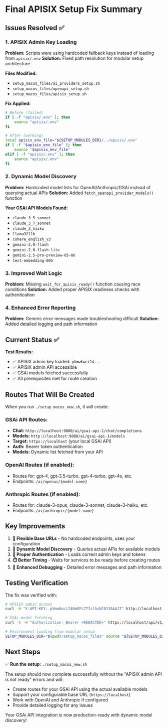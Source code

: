 # Final APISIX Setup Fix Summary

## Issues Resolved ✅

### 1. **APISIX Admin Key Loading**
**Problem:** Scripts were using hardcoded fallback keys instead of loading from `apisix/.env`
**Solution:** Fixed path resolution for modular setup architecture

**Files Modified:**
- `setup_macos_files/ai_providers_setup.sh`
- `setup_macos_files/openapi_setup.sh` 
- `setup_macos_files/apisix_setup.sh`

**Fix Applied:**
```bash
# Before (failed)
if [ -f "apisix/.env" ]; then
    source "apisix/.env"
fi

# After (working)
local apisix_env_file="${SETUP_MODULES_DIR}/../apisix/.env"
if [ -f "$apisix_env_file" ]; then
    source "$apisix_env_file"
elif [ -f "apisix/.env" ]; then
    source "apisix/.env"
fi
```

### 2. **Dynamic Model Discovery**
**Problem:** Hardcoded model lists for OpenAI/Anthropic/GSAi instead of querying actual APIs
**Solution:** Added `fetch_openapi_provider_models()` function

**Your GSAi API Models Found:**
- `claude_3_5_sonnet`
- `claude_3_7_sonnet` 
- `claude_3_haiku`
- `llama3211b`
- `cohere_english_v3`
- `gemini-2.0-flash`
- `gemini-2.0-flash-lite`
- `gemini-2.5-pro-preview-05-06`
- `text-embedding-005`

### 3. **Improved Wait Logic**
**Problem:** Missing `wait_for_apisix_ready()` function causing race conditions
**Solution:** Added proper APISIX readiness checks with authentication

### 4. **Enhanced Error Reporting**
**Problem:** Generic error messages made troubleshooting difficult
**Solution:** Added detailed logging and path information

## Current Status ✅

**Test Results:**
- ✅ APISIX admin key loaded: `pXmwKwci24...`
- ✅ APISIX admin API accessible
- ✅ GSAi models fetched successfully
- ✅ All prerequisites met for route creation

## Routes That Will Be Created

When you run `./setup_macos_new.sh`, it will create:

### **GSAi API Routes:**
- **Chat:** `http://localhost:9080/ai/gsai-api-1/chat/completions`
- **Models:** `http://localhost:9080/ai/gsai-api-1/models`
- **Target:** `https://localhost` (your local GSAi API)
- **Auth:** Bearer token authentication
- **Models:** Dynamic list fetched from your API

### **OpenAI Routes (if enabled):**
- Routes for: gpt-4, gpt-3.5-turbo, gpt-4-turbo, gpt-4o, etc.
- Endpoints: `/ai/openai/{model-name}`

### **Anthropic Routes (if enabled):**
- Routes for: claude-3-opus, claude-3-sonnet, claude-3-haiku, etc.
- Endpoints: `/ai/anthropic/{model-name}`

## Key Improvements

1. **🔧 Flexible Base URLs** - No hardcoded endpoints, uses your configuration
2. **🤖 Dynamic Model Discovery** - Queries actual APIs for available models
3. **🔐 Proper Authentication** - Loads correct admin keys and tokens
4. **⏱️ Better Timing** - Waits for services to be ready before creating routes
5. **🐛 Enhanced Debugging** - Detailed error messages and path information

## Testing Verification

The fix was verified with:
```bash
# APISIX admin access
curl -H "X-API-KEY: pXmwKwci24NmEFLZ7IslhuNf8Y3AAAJ7" http://localhost:9180/apisix/admin/routes

# GSAi model fetching  
curl -k -H "Authorization: Bearer <REDACTED>" https://localhost/api/v1/models

# Environment loading from modular setup
SETUP_MODULES_DIR="$(pwd)/setup_macos_files" source "${SETUP_MODULES_DIR}/../apisix/.env"
```

## Next Steps

✅ **Run the setup:** `./setup_macos_new.sh`

The setup should now complete successfully without the "APISIX admin API is not ready" errors and will:
- Create routes for your GSAi API using the actual available models
- Support your configurable base URL (`https://localhost`)
- Work with OpenAI and Anthropic if configured
- Provide detailed logging for any issues

Your GSAi API integration is now production-ready with dynamic model discovery!